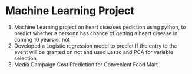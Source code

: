 # Machine Learning Project
1) Machine Learning project on heart diseases pediction using python, to predict whether a personn has chance of getting a heart disease in coming 10 years or not
2) Developed a Logistic regression model to predict If the entry to the event will be granted on not and used Lasso and PCA for variable selection
3) Media Campaign Cost Prediction for Convenient Food Mart

